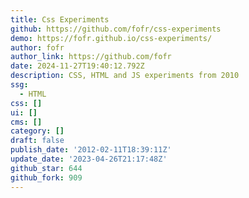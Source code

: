 ```yaml
---
title: Css Experiments
github: https://github.com/fofr/css-experiments
demo: https://fofr.github.io/css-experiments/
author: fofr
author_link: https://github.com/fofr
date: 2024-11-27T19:40:12.792Z
description: CSS, HTML and JS experiments from 2010
ssg:
  - HTML
css: []
ui: []
cms: []
category: []
draft: false
publish_date: '2012-02-11T18:39:11Z'
update_date: '2023-04-26T21:17:48Z'
github_star: 644
github_fork: 909
---
```


